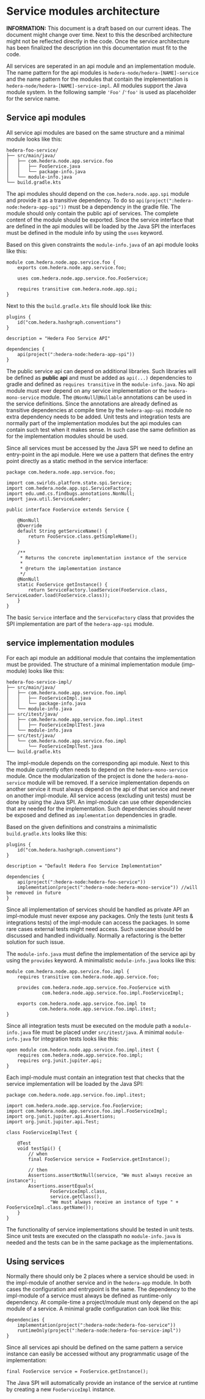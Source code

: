 # Service modules architecture

**INFORMATION:** This document is a draft based on our current ideas. The document might change over time. Next to this
the described architecture might not be reflected directly in the code. Once the service architecture has been finalized
the description inn this documentation must fit to the code.

All services are seperated in an api module and an implementation module. The name pattern for the api modules
is `hedera-node/hedera-[NAME]-service` and the name pattern for the modules that contain the implementation
is `hedera-node/hedera-[NAME]-service-impl`. All modules support the Java module system. In the following sample `'Foo'`
/`'foo'` is used as placeholder for the service name.

## Service api modules

All service api modules are based on the same structure and a minimal module looks like this:

```
hedera-foo-service/
├── src/main/java/
│   ├── com.hedera.node.app.service.foo
│   │   ├── FooService.java
│   │   └── package-info.java
│   └── module-info.java
└── build.gradle.kts
```

The api modules should depend on the `com.hedera.node.app.spi` module and provide it as a transitive dependency. To do
so `api(project(":hedera-node:hedera-app-spi"))` must be a dependency in the gradle file. The module should only contain
the public api of services. The complete content of the module should be exported. Since the service interface that are
defined in the api modules will be loaded by the Java SPI the interfaces must be defined in the module info by using
the `uses` keyword.

Based on this given constraints the `module-info.java` of an api module looks like this:

```
module com.hedera.node.app.service.foo {
    exports com.hedera.node.app.service.foo;
    
    uses com.hedera.node.app.service.foo.FooService;
    
    requires transitive com.hedera.node.app.spi;
}
```

Next to this the `build.gradle.kts` file should look like this:

```
plugins {
    id("com.hedera.hashgraph.conventions")
}

description = "Hedera Foo Service API"

dependencies {
    api(project(":hedera-node:hedera-app-spi"))
}
```

The public service api can depend on additional libraries. Such libraries will be defined as **public api** and must be
added as `api(...)` dependencies to gradle and defined as `requires transitive` in the `module-info.java`. No api module
must ever depend on any service implementation or the `hedera-mono-service` module. The `@NonNull`/`@Nullable`
annotations can be used in the service definitions. Since the annotations are already defined as transitive dependencies
at compile time by the `hedera-app-spi` module no extra dependency needs to be added. Unit tests and integration tests
are normally part of the implementation modules but the api modules can contain such test when it makes sense. In such
case the same definition as for the implementation modules should be used.

Since all services must be accessed by the Java SPI we need to define an entry-point in the api module. Here we use a
pattern that defines the entry point directly as a static method in the service interface:

```
package com.hedera.node.app.service.foo;

import com.swirlds.platform.state.spi.Service;
import com.hedera.node.app.spi.ServiceFactory;
import edu.umd.cs.findbugs.annotations.NonNull;
import java.util.ServiceLoader;

public interface FooService extends Service {

    @NonNull
    @Override
    default String getServiceName() {
        return FooService.class.getSimpleName();
    }

    /**
     * Returns the concrete implementation instance of the service
     *
     * @return the implementation instance
     */
    @NonNull
    static FooService getInstance() {
        return ServiceFactory.loadService(FooService.class, ServiceLoader.load(FooService.class));
    }
}
```

The basic `Service` interface and the `ServiceFactory` class that provides the SPI implementation are part of
the `hedera-app-spi` module.

## service implementation modules

For each api module an additional module that contains the implementation must be provided. The structure of a minimal
implementation module (imp-module) looks like this:

```
hedera-foo-service-impl/
├── src/main/java/
│   ├── com.hedera.node.app.service.foo.impl
│   │   ├── FooServiceImpl.java
│   │   └── package-info.java
│   └── module-info.java
├── src/itest/java/
│   ├── com.hedera.node.app.service.foo.impl.itest
│   │   ├── FooServiceImplITest.java
│   └── module-info.java
├── src/test/java/
│   └── com.hedera.node.app.service.foo.impl
│       └── FooServiceImplTest.java
└── build.gradle.kts
```

The impl-module depends on the corresponding api module. Next to this the module currently often needs to depend on the
`hedera-mono-service` module. Once the modularization of the project is done the `hedera-mono-service` module will be
removed. If a service implementation depends on another service it must always depend on the api of that service and
never on another impl-module. All service access (excluding unit tests) must be done by using the Java SPI. An
impl-module can use other dependencies that are needed for the implementation. Such dependencies should never be exposed
and defined as `implementation` dependencies in gradle.

Based on the given definitions and constrains a minimalistic `build.gradle.kts` looks like this:

```
plugins {
    id("com.hedera.hashgraph.conventions")
}

description = "Default Hedera Foo Service Implementation"

dependencies {
    api(project(":hedera-node:hedera-foo-service"))
    implementation(project(":hedera-node:hedera-mono-service")) //will be removed in future
}
```

Since all implementation of services should be handled as private API an impl-module must never expose any packages.
Only the tests (unit tests & integrations tests) of the impl-module can access the packages. In some rare cases external
tests might need access. Such usecase should be discussed and handled individually. Normally a refactoring is the better
solution for such issue.

The `module-info.java` must define the implementation of the service api by using the `provides` keyword. A
minimalistic `module-info.java` looks like this:

```
module com.hedera.node.app.service.foo.impl {
    requires transitive com.hedera.node.app.service.foo;

    provides com.hedera.node.app.service.foo.FooService with
			 com.hedera.node.app.service.foo.impl.FooServiceImpl;

    exports com.hedera.node.app.service.foo.impl to
			com.hedera.node.app.service.foo.impl.itest;
}
```

Since all integration tests must be executed on the module path a `module-info.java` file must be placed
under `src/itest/java`. A minimal `module-info.java` for integration tests looks like this:

```
open module com.hedera.node.app.service.foo.impl.itest {
    requires com.hedera.node.app.service.foo.impl;
    requires org.junit.jupiter.api;
}
```

Each impl-module must contain an integration test that checks that the service implementation will be loaded by the Java
SPI:

```
package com.hedera.node.app.service.foo.impl.itest;

import com.hedera.node.app.service.foo.FooService;
import com.hedera.node.app.service.foo.impl.FooServiceImpl;
import org.junit.jupiter.api.Assertions;
import org.junit.jupiter.api.Test;

class FooServiceImplTest {

	@Test
	void testSpi() {
		// when
		final FooService service = FooService.getInstance();

		// then
		Assertions.assertNotNull(service, "We must always receive an instance");
		Assertions.assertEquals(
				FooServiceImpl.class,
				service.getClass(),
				"We must always receive an instance of type " + FooServiceImpl.class.getName());
	}
}
```

The functionality of service implementations should be tested in unit tests. Since unit tests are executed on the
classpath no `module-info.java` is needed and the tests can be in the same package as the implementations.

## Using services

Normally there should only be 2 places where a service should be used:
in the impl-module of another service and in the `hedera-app` module. In both cases the configuration and entrypoint is
the same. The dependency to the impl-module of a service must always be defined as runtime-only dependency. At
compile-time a project/module must only depend on the api module of a service. A minimal gradle configuration can look
like this:

```
dependencies {
    implementation(project(":hedera-node:hedera-foo-service"))
    runtimeOnly(project(":hedera-node:hedera-foo-service-impl"))
}
```

Since all services api should be defined on the same pattern a service instance can easily be accessed without any
programmatic usage of the implementation:

```
final FooService service = FooService.getInstance();
```

The Java SPI will automatically provide an instance of the service at runtime by creating a new `FooServiceImpl`
instance.
